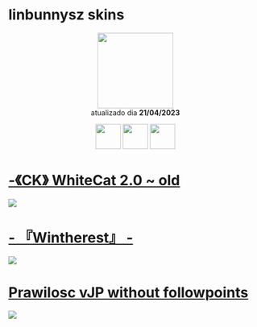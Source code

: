 # linbunnysz skins

<p align="center">
   <a href="https://osu.ppy.sh/users/14918386">
    <img src="https://a.ppy.sh/14918386"
         width="150"
         height "150">
   </a>
<br>
  atualizado dia
  <b> 21/04/2023 </b>
</p>
   <p align="center">
   <a href="https://twitter.com/linbunnysz">
  <img src="https://i.imgur.com/PUQ5uWf.png" 
       width="50" 
       height="50"></a>
     <a href="https://www.twitch.tv/linbunnysz">
  <img src="https://i.imgur.com/HM030lk.png" 
       width="50" 
       height="50"></a>
     <a href="https://www.youtube.com/linbunnysz">
  <img src="https://i.imgur.com/YWbDUUy.png"  
       width="50" 
       height="50"></a>
<br>
   </p>

# [-《CK》 WhiteCat 2.0 ~ old](https://github.com/Yumiih/Skins/raw/main/linbunnysz/-%20%20%20%20%20%20%20%20%20%E3%80%8ACK%E3%80%8B%20WhiteCat%202.0%20_%20old.osk)
[![](https://cdn.discordapp.com/attachments/692651533225033759/1098833817608929370/screenshot018.jpg)](https://github.com/Yumiih/Skins/raw/main/linbunnysz/-%20%20%20%20%20%20%20%20%20%E3%80%8ACK%E3%80%8B%20WhiteCat%202.0%20_%20old.osk)

# [- 『Wintherest』 -](https://drive.google.com/file/d/1a5aANzpjSwJ9FWc06mUPnJxptbVQhxBw/view?usp=share_link)
[![](https://cdn.discordapp.com/attachments/692651533225033759/1098833936181887006/screenshot022.jpg)](https://drive.google.com/file/d/1a5aANzpjSwJ9FWc06mUPnJxptbVQhxBw/view?usp=share_link)

# [Prawilosc vJP without followpoints](https://github.com/Yumiih/Skins/raw/main/linbunnysz/Prawilosc%20vJP%20without%20followpoints.osk)
[![](https://cdn.discordapp.com/attachments/692651533225033759/1098833991714480218/screenshot031.jpg)](https://github.com/Yumiih/Skins/raw/main/linbunnysz/Prawilosc%20vJP%20without%20followpoints.osk)
